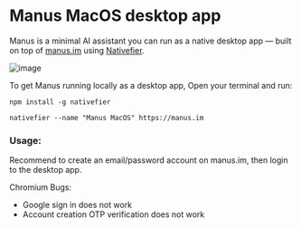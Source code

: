 # Manus MacOS desktop app
Manus is a minimal AI assistant you can run as a native desktop app — built on top of [manus.im](https://manus.im) using [Nativefier](https://github.com/nativefier/nativefier).

![image](https://github.com/user-attachments/assets/2c24b7fe-7f27-4504-a2cf-044f22d74343)

To get Manus running locally as a desktop app, Open your terminal and run:

```
npm install -g nativefier

nativefier --name "Manus MacOS" https://manus.im
```


### Usage:

Recommend to create an email/password account on manus.im, then login to the desktop app. 

Chromium Bugs: 
- Google sign in does not work 
- Account creation OTP verification does not work
